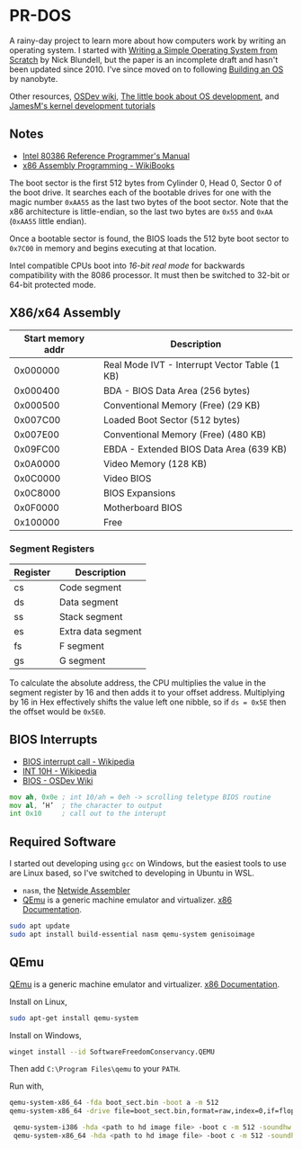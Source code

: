 # PR-DOS

A rainy-day project to learn more about how computers work by writing an operating system. I started with [Writing a Simple Operating System from Scratch](https://www.cs.bham.ac.uk/~exr/lectures/opsys/10_11/lectures/os-dev.pdf) by Nick Blundell, but the paper is an incomplete draft and hasn't been updated since 2010. I've since moved on to following [Building an OS](https://www.youtube.com/watch?v=9t-SPC7Tczc&list=PLFjM7v6KGMpiH2G-kT781ByCNC_0pKpPN) by nanobyte.

Other resources, [OSDev wiki](http://wiki.osdev.org/), [The little book about OS development](https://littleosbook.github.io), and [JamesM's kernel development tutorials](https://web.archive.org/web/20160412174753/http://www.jamesmolloy.co.uk/tutorial_html/index.html)

## Notes

- [Intel 80386 Reference Programmer's Manual](https://pdos.csail.mit.edu/6.828/2018/readings/i386/toc.htm)
- [x86 Assembly Programming - WikiBooks](https://en.wikibooks.org/wiki/X86_Assembly)

The boot sector is the first 512 bytes from Cylinder 0, Head 0, Sector 0 of the boot drive. It searches each of the bootable drives for one with the magic number `0xAA55` as the last two bytes of the boot sector. Note that the x86 architecture is little-endian, so the last two bytes are `0x55` and `0xAA` (`0xAA55` little endian).

Once a bootable sector is found, the BIOS loads the 512 byte boot sector to `0x7C00` in memory and begins executing at that location.

Intel compatible CPUs boot into *16-bit real mode* for backwards compatibility with the 8086 processor. It must then be switched to 32-bit or 64-bit protected mode.

## X86/x64 Assembly

| Start memory addr | Description |
| --- | --- |
| 0x000000 | Real Mode IVT - Interrupt Vector Table (1 KB) |
| 0x000400 | BDA - BIOS Data Area (256 bytes) |
| 0x000500 | Conventional Memory (Free) (29 KB) |
| 0x007C00 | Loaded Boot Sector (512 bytes) |
| 0x007E00 | Conventional Memory (Free) (480 KB) |
| 0x09FC00 | EBDA - Extended BIOS Data Area (639 KB) |
| 0x0A0000 | Video Memory (128 KB) |
| 0x0C0000 | Video BIOS |
| 0x0C8000 | BIOS Expansions |
| 0x0F0000 | Motherboard BIOS |
| 0x100000 | Free |

### Segment Registers

| Register | Description |
| --- | --- |
| cs | Code segment |
| ds | Data segment |
| ss | Stack segment |
| es | Extra data segment |
| fs | F segment |
| gs | G segment |

To calculate the absolute address, the CPU multiplies the value in the segment register by 16 and then adds it to your offset address. Multiplying by 16 in Hex effectively shifts the value left one nibble, so if `ds = 0x5E` then the offset would be `0x5E0`.

## BIOS Interrupts

- [BIOS interrupt call - Wikipedia](https://en.wikipedia.org/wiki/BIOS_interrupt_call)
- [INT 10H - Wikipedia](https://en.wikipedia.org/wiki/INT_10H)
- [BIOS - OSDev Wiki](https://wiki.osdev.org/BIOS)

```asm
mov ah, 0x0e ; int 10/ah = 0eh -> scrolling teletype BIOS routine
mov al, ’H’  ; the character to output
int 0x10     ; call out to the interupt
```

## Required Software

I started out developing using `gcc` on Windows, but the easiest tools to use are Linux based, so I've switched to developing in Ubuntu in WSL.

- `nasm`, the [Netwide Assembler](https://www.nasm.us/)
- [QEmu](https://www.qemu.org/) is a generic machine emulator and virtualizer. [x86 Documentation](https://wiki.qemu.org/Documentation/Platforms/PC).

```sh
sudo apt update
sudo apt install build-essential nasm qemu-system genisoimage
```

## QEmu

[QEmu](https://www.qemu.org/) is a generic machine emulator and virtualizer. [x86 Documentation](https://wiki.qemu.org/Documentation/Platforms/PC).

Install on Linux,

```sh
sudo apt-get install qemu-system
```

Install on Windows,

```sh
winget install --id SoftwareFreedomConservancy.QEMU
```

Then add `C:\Program Files\qemu` to your `PATH`.

Run with,

```sh
qemu-system-x86_64 -fda boot_sect.bin -boot a -m 512
qemu-system-x86_64 -drive file=boot_sect.bin,format=raw,index=0,if=floppy -boot a -m 512
```

```sh
 qemu-system-i386 -hda <path to hd image file> -boot c -m 512 -soundhw ac97
 qemu-system-x86_64 -hda <path to hd image file> -boot c -m 512 -soundhw ac97
 ```
